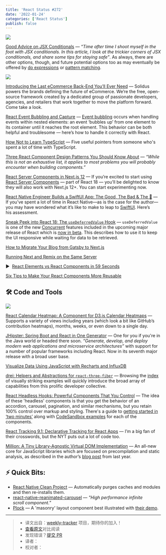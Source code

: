 ```yaml
---
title: 'React Status #272'
date: '2022-01-24'
categories: ['React Status']
publish: false
---
```

[![](https://res.cloudinary.com/cpress/image/upload/w_1280,e_sharpen:60/qscpaogir0sphevi4kgv.jpg)](https://react.statuscode.com/link/118599/web)

[Good Advice on JSX Conditionals](https://react.statuscode.com/link/118599/web "thoughtspile.github.io") — _“Time after time I shoot myself in the foot with JSX conditionals. In this article, I look at the trickier corners of JSX conditionals, and share some tips for staying safe”_. As always, there are other options, though, and future potential options too as may eventually be offered by [do expressions](https://react.statuscode.com/link/118600/web) or [pattern matching](https://react.statuscode.com/link/118601/web).

[![](https://copm.s3.amazonaws.com/4fa99f56.png)](https://react.statuscode.com/link/118604/web)

[Introducing the Last eCommerce Back-End You’ll Ever Need](https://react.statuscode.com/link/118604/web "solidus.io") — Solidus powers the brands defining the future of eCommerce. We’re the free, open-source framework created by a dedicated group of passionate developers, agencies, and retailers that work together to move the platform forward. Come take a look.

[React Event Bubbling and Capture](https://react.statuscode.com/link/118605/web "www.robinwieruch.de") — [Event bubbling](https://react.statuscode.com/link/118606/web) occurs when handling events within nested elements: an event ‘bubbles up’ from one element to its container until it reaches the root element. This behavior can be both helpful and troublesome — here’s how to handle it correctly with React.

[How Not to Learn TypeScript](https://react.statuscode.com/link/118607/web "fettblog.eu") — Five useful pointers from someone who's spent a lot of time with TypeScript.

[Three React Component Design Patterns You Should Know About](https://react.statuscode.com/link/118608/web "blog.openreplay.com") — _“While this is not an exhaustive list, it applies to most problems you will probably encounter when building components.”_

[React Server Components in Next.js 12](https://react.statuscode.com/link/118609/web "blog.logrocket.com") — If you’re excited to start using [React Server Components](https://react.statuscode.com/link/118610/web) — part of React 18 — you’ll be delighted to know they will also work with Next.js 12+. You can start experimenting now.

[React Native Engineer Builds a SwiftUI App: The Good, The Bad & The 🤯](https://react.statuscode.com/link/118611/web "medium.com") — If you’ve spent a lot of time in React Native—as is the case for the author—you may have wondered what it’s like to make to leap to [SwiftUI](https://react.statuscode.com/link/118612/web). Here’s his assessment.

[Sneak Peek into React 18: The `useDeferredValue` Hook](https://react.statuscode.com/link/118616/web "blog.saeloun.com") — `useDeferredValue` is one of the new [Concurrent](https://react.statuscode.com/link/118617/web) features included in the upcoming major release of React which is [now in beta](https://react.statuscode.com/link/118618/web). This describes how to use it to keep the UI responsive while waiting for data to be retrieved.


[How to Migrate Your Blog from Gatsby to Next.js](https://react.statuscode.com/link/118619/web)  

[Running Next and Remix on the Same Server](https://react.statuscode.com/link/118620/web)  

▶  [React Elements vs React Components in 59 Seconds](https://react.statuscode.com/link/118621/web)  

[Six Tips to Make Your React Components More Reusable](https://react.statuscode.com/link/118622/web)  

## 🛠 Code and Tools

[![](https://res.cloudinary.com/cpress/image/upload/w_1280,e_sharpen:60/mgfehsu52mnyuns6ojrg.jpg)](https://react.statuscode.com/link/118623/web)

[React Calendar Heatmap: A Component for D3.js Calendar Heatmaps](https://react.statuscode.com/link/118623/web "github.com") — Supports a variety of views including years (which look a bit like GitHub’s contribution heatmaps), months, weeks, or even down to a single day.

[JHipster: Spring Boot and React in One Generator](https://react.statuscode.com/link/118624/web "github.com") — One for you if you're in the Java world or headed there soon. _“Generate, develop, and deploy modern web applications and microservice architectures”_ with support for a number of popular frameworks including React. Now in its seventh major release with a broad user base.

[Visualize Data Using JavaScript with Recharts and InfluxDB](https://react.statuscode.com/link/118625/web "www.influxdata.com")

[drei: Helpers and Abstractions for `react-three-fiber`](https://react.statuscode.com/link/118626/web "github.com") — Browsing the [index](https://react.statuscode.com/link/118627/web) of visually striking examples will quickly introduce the broad array of capabilities from this prolific developer collective.

[React Headless Hooks: Powerful Components That You Control](https://react.statuscode.com/link/118628/web "github.com") — The idea of these 'headless' components is that you get the behavior of an accordion, carousel, pagination, and similar mechanisms, but you retain 100% control over markup and styling. There's a guide to [getting started in ‘two minutes’](https://react.statuscode.com/link/118629/web) along with [CodeSandbox examples](https://react.statuscode.com/link/118630/web) for each of the components.

[React Tracking 9.1: Declarative Tracking for React Apps](https://react.statuscode.com/link/118631/web "github.com") — I’m a big fan of their crosswords, but the NYT puts out a lot of code too.

[Million: A Tiny Library-Agnostic Virtual DOM Implementation](https://react.statuscode.com/link/118632/web "github.com") — An all-new core for JavaScript libraries which are focused on precompilation and static analysis, as described in the author’s [blog post](https://react.statuscode.com/link/118633/web) from last year.

## ⚡️ Quick Bits:

*   [React Native Clean Project](https://react.statuscode.com/link/118634/web) — Automatically purges caches and modules and then re-installs them.
*   [react-native-reanimated-carousel](https://react.statuscode.com/link/118635/web) — _"High performance infinite scroll component."_
*   [Plock](https://react.statuscode.com/link/118636/web) — A 'masonry' layout component best illustrated with [their demo](https://react.statuscode.com/link/118637/web).

---
> * 译文出自：[weekly-tracker](https://github.com/FEDarling/weekly-tracker) 项目，期待你的加入！
> * [查看原文]()对比阅读
> * 发现错误？[提交 PR](https://github.com/FEDarling/weekly-tracker/blob/main/)
> * 译者：
> * 校对者：